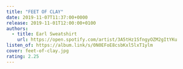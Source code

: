 ```yaml
---
title: "FEET OF CLAY"
date: 2019-11-07T11:37:00+0000
release: 2019-11-01T12:00:00+0100
authors:
  - title: Earl Sweatshirt
    url: https://open.spotify.com/artist/3A5tHz1SfngyOZM2gItYKu
listen_of: https://album.link/s/0N0EFoE8csbKxl5lxT1ylm
cover: feet-of-clay.jpg
rating: 2.25
---
```

